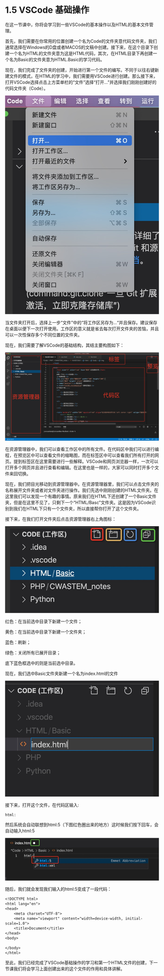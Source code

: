 # 1.5 VSCode 基础操作

在这一节课中，你将会学习到一些VSCode的基本操作以及HTML的基本文件管理。

首先，我们需要在你常用的位置创建一个名为Code的文件夹意代码文件夹，我们通常选择在Windows的D盘或者MACOS的文稿中创建。接下来，在这个目录下创建一个名为HTML的文件夹意为这是HTML代码，其次，在HTML目录下再创建一个名为Basic的文件夹意为HTML.Basic的学习代码。

现在，我们完成了文件夹的创建，开始进行第一个文件的编写。不同于以往右键新建文件的模式，在HTML的学习中，我们需要用VSCode进行创建。那么接下来，打开VSCode选择点击上方菜单栏的“文件”选择“打开...”并选择我们刚刚创建好的代码文件夹（Code）。

![](../.gitbook/assets/image%20%283%29.png)

当文件夹打开后，选择上一步“文件”中的“将工作区另存为...“并且保存。建议保存在桌面以便下一次打开使用。工作区的意义就是省去每次打开文件夹的苦恼，并且可以一次性保存多个不同位置的文件夹。

现在，我们需要了解VSCode的基础结构，其结主要构图如下：

![](../.gitbook/assets/image%20%284%29.png)

在资源管理器中，我们可以查看工作区中的所有文件。在代码区中我们可以进行编程，在预览区中可以查看文件的缩略图，而在标签区中可以查看我们所有打开的网页。提到标签区在这里需要进行一些解释。VSCode和网页浏览器一样，一次可以打开多个网页并且进行查看和编辑。在这里也是一样的，大家可以同时打开多个文件来回切换。

现在，我们把目光移动到资源管理器中。在资源管理器里，我们可以点击文件夹的名称展开文件夹或者对文件夹进行操作。我们先选中刚刚创建的HTML文件夹。在这里我们可以发现一个有趣的事情。原来我们在HTML下还创建了一个Basic文件夹，但是在这里不见了，只剩下一个“HTML/Basc”文件夹。这是因为VSCode识别到我们在HTML下只有一个文件夹，所以直接帮你打开了这个文件夹。

接下来，在我们打开文件夹后点击资源管理器右上角图标：

![](../.gitbook/assets/image%20%2810%29.png)

红色：在当前选中目录下新建一个文件；

黄色：在当前选中目录下新建一个文件夹；

蓝色：刷新；

绿色：关闭所有已展开目录；

底下蓝色框选中的则是当前选中目录。

现在，我们选中Basic文件夹新建一个名为index.html的文件

![](../.gitbook/assets/image%20%2812%29.png)

接下来，打开这个文件，在代码区输入:

```text
html:
```

然后系统会自动联想到html:5（下图红色圈出来的地方）这时候我们按下回车，会自动输入html:5

![](../.gitbook/assets/image%20%2811%29.png)

随后，我们就会发现我们输入的html:5变成了一段代码：

```text
<!DOCTYPE html>
<html lang="en">
<head>
    <meta charset="UTF-8">
    <meta name="viewport" content="width=device-width, initial-scale=1.0">
    <title>Document</title>
</head>
<body>
    
</body>
</html>
```

至此，我们已经完成了VSCode基础操作的学习和第一个HTML文件的创建，下一节课我们将会学习上面创建出来的这个文件的作用和具体讲解。

